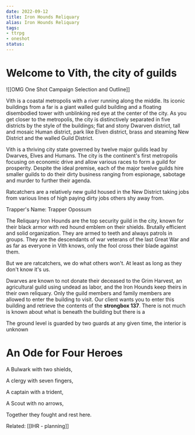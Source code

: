 ```yaml
---
date: 2022-09-12
title: Iron Hounds Reliquary
alias: Iron Hounds Reliquary
tags:
- ttrpg
- oneshot
status:
---
```


# Welcome to Vith, the city of guilds
![[OMG One Shot Campaign Selection and Outline]]

Vith is a coastal metropolis with a river running along the middle. Its iconic buildings from a far is a giant walled guild building and  a floating disembodied tower with unblinking red eye at the center of the city. As you get closer to the metropolis, the city is distinctively separated in five districts by the style of the buildings; flat and stony Dwarven district, tall and mosaic Human district, park like Elven district, brass and steaming New District and the walled Guild District.

Vith is a thriving city state governed by twelve major guilds lead by Dwarves, Elves and Humans. The city is the continent's first metropolis focusing on economic drive and allow various races to form a guild for prosperity. Despite the ideal premise, each of the major twelve guilds hire smaller guilds to do their dirty business ranging from espionage, sabotage and murder to further their agenda.

Ratcatchers are a relatively new guild housed in the New District taking jobs from various lines of high paying dirty jobs others shy away from. 

Trapper's Name: Trapper Opossum

The Reliquary
Iron Hounds are the top security guild in the city, known for their black armor with red hound emblem on their shields. Brutally efficient and solid organization. They are armed to teeth and always patrols in groups. They are the descendants of war veterans of the last Great War and as far as everyone in Vith knows, only the fool cross their blade against them.

But we are ratcatchers, we do what others won't. At least as long as they don't know it's us. 

Dwarves are known to not donate their deceased to the Grim Harvest, an agricultural guild using undead as labor, and the Iron Hounds keep theirs in their own reliquary. Only the guild members and family members are allowed to enter the building to visit. Our client wants you to enter this building and retrieve the contents of the **strongbox 137**. There is not much is known about what is beneath the building but there is a 

The ground level is guarded by two guards at any given time, the interior is unknown

# An Ode for Four Heroes
A Bulwark with two shields,

A clergy with seven fingers,

A captain with a trident,

A Scout with no arrows,

Together they fought and rest here.


Related: [[IHR - planning]]